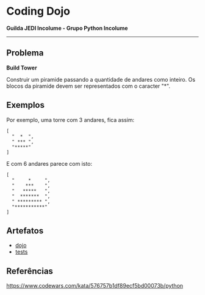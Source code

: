# Coding Dojo

**Guilda JEDI Incolume - Grupo Python Incolume**

---

## Problema

**Build Tower**

Construir um piramide passando a quantidade de andares como inteiro.
Os blocos da piramide devem ser representados com o caracter "*".


## Exemplos

Por exemplo, uma torre com 3 andares, fica assim:

```
[
  "  *  ",
  " *** ",
  "*****"
]
```
E com 6 andares parece com isto:
```
[
  "     *     ",
  "    ***    ",
  "   *****   ",
  "  *******  ",
  " ********* ",
  "***********"
]
```

## Artefatos

- [dojo](./dojo20220812.py)
- [tests](./test_20220812.py)

## Referências

https://www.codewars.com/kata/576757b1df89ecf5bd00073b/python
